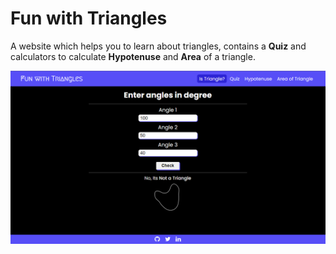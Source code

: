 # Fun with Triangles
A website which helps you to learn about triangles, contains a **Quiz** and calculators to calculate **Hypotenuse** and **Area** of a triangle.

![website](./Images/site.png)